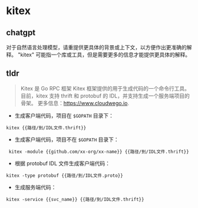 # kitex 
## chatgpt 
对于自然语言处理模型，请重提供更具体的背景或上下文，以方便作出更准确的解释。 "kitex" 可能指一个库或工具，但是需要更多的信息才能提供更具体的解释。 

## tldr 
 
> Kitex 是 Go RPC 框架 Kitex 框架提供的用于生成代码的一个命令行工具。
> 目前，kitex 支持 thrift 和 protobuf 的 IDL，并支持生成一个服务端项目的骨架。
> 更多信息：<https://www.cloudwego.io>.

- 生成客户端代码，项目在 `$GOPATH` 目录下：

`kitex {{路径/到/IDL文件.thrift}}`

- 生成客户端代码，项目不在 `$GOPATH` 目录下：

` kitex -module {{github.com/xx-org/xx-name}} {{路径/到/IDL文件.thrift}}`

- 根据 protobuf IDL 文件生成客户端代码：

`kitex -type protobuf {{路径/到/IDL文件.proto}}`

- 生成服务端代码：

`kitex -service {{svc_name}} {{路径/到/IDL文件.thrift}}`
